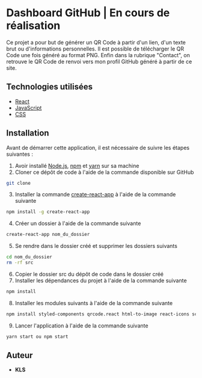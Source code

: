 # Dashboard GitHub | En cours de réalisation

Ce projet a pour but de générer un QR Code à partir d'un lien, d'un texte brut ou d'informations personnelles.
Il est possible de télécharger le QR Code une fois généré au format PNG.
Enfin dans la rubrique "Contact", on retrouve le QR Code de renvoi vers mon profil GitHub généré à partir de ce site.

## Technologies utilisées

- [React](https://reactjs.org/)
- [JavaScript](https://developer.mozilla.org/fr/docs/Web/JavaScript)
- [CSS](https://developer.mozilla.org/fr/docs/Web/CSS)

## Installation

Avant de démarrer cette application, il est nécessaire de suivre les étapes suivantes :

1. Avoir installé [Node.js](https://nodejs.org/en/), [npm](https://www.npmjs.com/) et [yarn](https://yarnpkg.com/) sur sa machine
2. Cloner ce dépôt de code à l'aide de la commande disponible sur GitHub
```bash
git clone
```
3. Installer la commande [create-react-app](https://www.npmjs.com/package/create-react-app) à l'aide de la commande suivante
```bash
npm install -g create-react-app
```
4. Créer un dossier à l'aide de la commande suivante
```bash
create-react-app nom_du_dossier
```
5. Se rendre dans le dossier créé et supprimer les dossiers suivants
```bash
cd nom_du_dossier
rm -rf src
```
6. Copier le dossier src du dépôt de code dans le dossier créé
7. Installer les dépendances du projet à l'aide de la commande suivante
```bash
npm install
```
8. Installer les modules suivants à l'aide de la commande suivante
```bash
npm install styled-components qrcode.react html-to-image react-icons scrollreveal
```
9. Lancer l'application à l'aide de la commande suivante
```bash
yarn start ou npm start
```

## Auteur

- **KLS**
